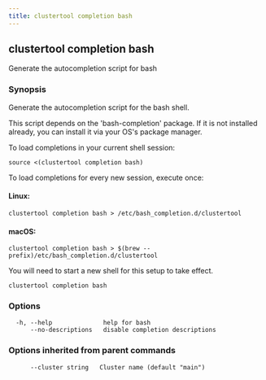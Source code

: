 ```yaml
---
title: clustertool completion bash
---
```

## clustertool completion bash

Generate the autocompletion script for bash

### Synopsis

Generate the autocompletion script for the bash shell.

This script depends on the 'bash-completion' package.
If it is not installed already, you can install it via your OS's package manager.

To load completions in your current shell session:

    source <(clustertool completion bash)

To load completions for every new session, execute once:

#### Linux:

    clustertool completion bash > /etc/bash_completion.d/clustertool

#### macOS:

    clustertool completion bash > $(brew --prefix)/etc/bash_completion.d/clustertool

You will need to start a new shell for this setup to take effect.


```
clustertool completion bash
```

### Options

```
  -h, --help              help for bash
      --no-descriptions   disable completion descriptions
```

### Options inherited from parent commands

```
      --cluster string   Cluster name (default "main")
```
